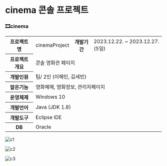 # cinema 콘솔 프로젝트
### 🎞️cinema
<table>
    <tr>
        <th>프로젝트 명</th>
        <td>cinemaProject</td>
        <th>개발기간</th>
        <td>2023.12.22. ~ 2023.12.27. (5일) </td>
    </tr>
    <tr>
        <th>프로젝트 개요</th>
        <td colspan="3"> 콘솔 영화관 페이지</td>
    </tr>
    <tr>
        <th>개발인원</th>
        <td colspan="3">팀/ 2인 (이혜민, 김세빈)</td>
    </tr>
    <tr>
        <th>맡은기능</th>
        <td colspan="3">영화예매, 영화정보, 관리자페이지</td>
    </tr>
    <tr>
        <th>운영체제</th>
        <td colspan="3">Windows 10</td>
    </tr>
    <tr>
        <th>개발언어</th>
        <td colspan="3">Java (JDK 1.8)</td>
    </tr>
    <tr>
        <th>개발도구</th>
        <td colspan="3">Eclipse IDE</td>
    </tr>
    <tr>
        <th>DB</th>
        <td colspan="3">Oracle</td>
    </tr>
</table>

![c1](https://github.com/fever-max/cinema/assets/131164588/66692458-89b1-4eba-834c-e15debca376c)

![c2](https://github.com/fever-max/cinema/assets/131164588/4b3b18ae-17e3-48ac-85eb-7784de793f27)

![c3](https://github.com/fever-max/cinema/assets/131164588/e94c70e1-d355-47cf-98aa-c36a4869b146)
